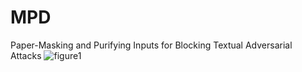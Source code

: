 # MPD
Paper-Masking and Purifying Inputs for Blocking Textual Adversarial Attacks
![figure1](https://user-images.githubusercontent.com/30210177/167065364-0011d364-38d8-49d1-8033-b3aa69ffad5c.png)
